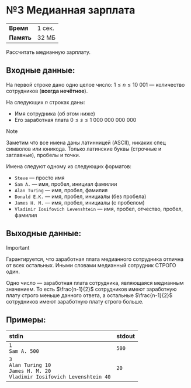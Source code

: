 # №3 Медианная зарплата

|            |        |
| ---------- | ------ |
| **Время**  | 1 сек. |
| **Память** | 32 МБ  |

Рассчитать медианную зарплату.

## Входные данные:

На первой строке дано одно целое число: $1 \le n \le 10~001$ — количество сотрудников (**всегда нечётное**).

На следующих $n$ строках даны:

- Имя сотрудника (об этом ниже)
- Его заработная плата $0 \le s \le 1 ~ 000 ~ 000 ~ 000 ~ 000$

> [!NOTE]
>
> Заметим что все имена даны латинницей (ASCII), никаких спец символов или юникода. Только латинские буквы (строчные и заглавные), пробелы и точки.

Имена следуют одному из следующих форматов:

- `Steve` — просто имя
- `Sam A.` — имя, пробел, инициал фамилии
- `Alan Turing` — имя, пробел, фамилия
- `Donald E.K.` — имя, пробел, инициалы (без пробела)
- `James H. M.` — имя, пробел, инициалы (с пробелом)
- `Vladimir Iosifovich Levenshtein` — имя, пробел, отчество, пробел, фамилия

## Выходные данные:

> [!IMPORTANT]
>
> Гарантируется, что заработная плата медианного сотрудника отлична от всех остальных. Иными словами медианный сотрудник СТРОГО один.

Одно число — заработная плата сотрудника, являющаяся медианным значением. То есть $\frac{n-1}{2}$ сотрудников имеют заработную плату строго меньше данного ответа, а остальные $\frac{n-1}{2}$ сотрудников имеют заработную плату строго больше.

## Примеры:

| stdin                                                        | stdout |
| :----------------------------------------------------------- | :----- |
| `1`<br />`Sam A. 500`                                        | `500`  |
| `3`<br />`Alan Turing 10`<br />`James H. M. 20`<br />`Vladimir Iosifovich Levenshtein 40` | `20`   |
